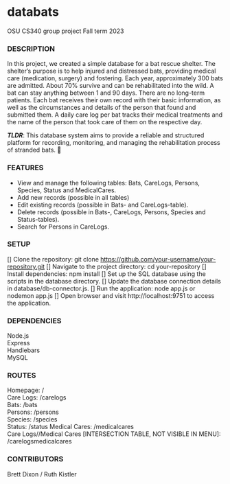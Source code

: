 # databats
OSU CS340 group project
Fall term 2023

### DESCRIPTION
In this project, we created a simple database for a bat rescue shelter. The shelter’s purpose is to help injured and distressed bats, providing medical care (medication, surgery) and fostering. Each year, approximately 300 bats are admitted. About 70% survive and can be rehabilitated into the wild. A bat can stay anything between 1 and 90 days. There are no long-term patients. Each bat receives their own record with their basic information, as well as the circumstances and details of the person that found and submitted them. A daily care log per bat tracks their medical treatments and the name of the person that took care of them on the respective day. 

***TLDR***: This database system aims to provide a reliable and structured platform for recording, monitoring, and managing the rehabilitation process of stranded bats. 🧡

### FEATURES
- View and manage the following tables: Bats, CareLogs, Persons, Species, Status and MedicalCares.
- Add new records (possible in all tables)
- Edit existing records (possible in Bats- and CareLogs-table).
- Delete records (possible in Bats-, CareLogs, Persons, Species and Status-tables).
- Search for Persons in CareLogs.

### SETUP
[] Clone the repository: git clone https://github.com/your-username/your-repository.git
[]  Navigate to the project directory: cd your-repository
[]  Install dependencies: npm install
[]  Set up the SQL database using the scripts in the database directory.
[]  Update the database connection details in database/db-connector.js.
[]  Run the application: node app.js or nodemon app.js
[]  Open browser and visit http://localhost:9751 to access the application.

### DEPENDENCIES
Node.js  
Express  
Handlebars  
MySQL

### ROUTES
Homepage: /  
Care Logs: /carelogs  
Bats: /bats  
Persons: /persons  
Species: /species  
Status: /status
Medical Cares: /medicalcares  
Care Logs//Medical Cares [INTERSECTION TABLE, NOT VISIBLE IN MENU]: /carelogsmedicalcares

### CONTRIBUTORS
Brett Dixon / Ruth Kistler

